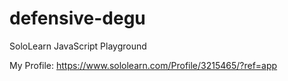 # defensive-degu
SoloLearn JavaScript Playground

My Profile: 
https://www.sololearn.com/Profile/3215465/?ref=app
